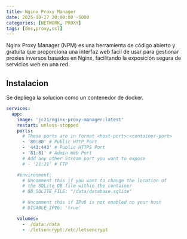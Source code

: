 ```yaml
---
title: Nginx Proxy Manager
date: 2025-10-27 20:00:00 -5000
categories: [NETWORK, PROXY]
tags: [dns,proxy,ssl]
---
```


Nginx Proxy Manager (NPM) es una herramienta de código abierto y gratuita que proporciona una interfaz web fácil de usar para gestionar proxies inversos basados en Nginx, facilitando la exposición segura de servicios web en una red.

## Instalacion

Se depliega la solucion como un contenedor de docker.

```yml
services:
  app:
    image: 'jc21/nginx-proxy-manager:latest'
    restart: unless-stopped
    ports:
      # These ports are in format <host-port>:<container-port>
      - '80:80' # Public HTTP Port
      - '443:443' # Public HTTPS Port
      - '81:81' # Admin Web Port
      # Add any other Stream port you want to expose
      # - '21:21' # FTP

    #environment:
      # Uncomment this if you want to change the location of
      # the SQLite DB file within the container
      # DB_SQLITE_FILE: "/data/database.sqlite"

      # Uncomment this if IPv6 is not enabled on your host
      # DISABLE_IPV6: 'true'

    volumes:
      - ./data:/data
      - ./letsencrypt:/etc/letsencrypt
```